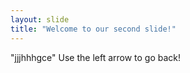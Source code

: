 ```yaml
---
layout: slide
title: "Welcome to our second slide!"
---
```

"jjjhhhgce"
Use the left arrow to go back!
